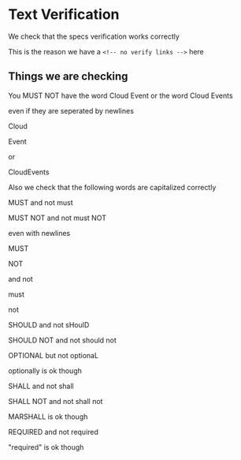 # Text Verification

We check that the specs verification works correctly

This is the reason we have a `<!-- no verify links -->` here

## Things we are checking

You MUST NOT have the word Cloud Event or the word Cloud Events

even if they are seperated by newlines

Cloud

Event

or

CloudEvents

Also we check that the following words are capitalized correctly

MUST and not must

MUST NOT and not must NOT

even with newlines

MUST

NOT

and not

must

not

SHOULD and not sHoulD

SHOULD NOT and not should not

OPTIONAL but not optionaL

optionally is ok though

SHALL and not shall

SHALL NOT and not shall not

MARSHALL is ok though

REQUIRED and not required

"required" is ok though
